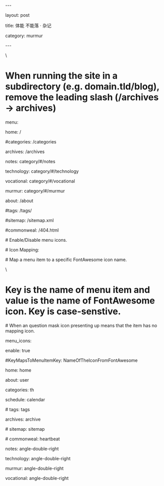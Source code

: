 \---

layout: post

title: 体能 不能落 · 杂记

category: murmur

\---

\

# When running the site in a subdirectory (e.g. domain.tld/blog), remove the leading slash (/archives -> archives)

menu:

  home: /

  \#categories: /categories

  archives: /archives

  notes: category/#/notes

  technology: category/#/technology

  vocational: category/#/vocational

  murmur: category/#/murmur

  about: /about

  \#tags: /tags/

  \#sitemap: /sitemap.xml

  \#commonweal: /404.html







\# Enable/Disable menu icons.

\# Icon Mapping:

\#   Map a menu item to a specific FontAwesome icon name.

\



#   Key is the name of menu item and value is the name of FontAwesome icon. Key is case-senstive.

\#   When an question mask icon presenting up means that the item has no mapping icon.

menu_icons:

  enable: true

  \#KeyMapsToMenuItemKey: NameOfTheIconFromFontAwesome

  home: home

  about: user

  categories: th

  schedule: calendar

\# tags: tags

  archives: archive

\# sitemap: sitemap

\# commonweal: heartbeat

  notes: angle-double-right

  technology: angle-double-right

  murmur: angle-double-right

  vocational: angle-double-right